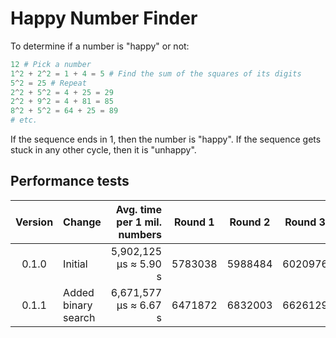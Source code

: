 # Happy Number Finder

To determine if a number is "happy" or not:

```py
12 # Pick a number
1^2 + 2^2 = 1 + 4 = 5 # Find the sum of the squares of its digits
5^2 = 25 # Repeat
2^2 + 5^2 = 4 + 25 = 29
2^2 + 9^2 = 4 + 81 = 85
8^2 + 5^2 = 64 + 25 = 89
# etc.
```

If the sequence ends in 1, then the number is "happy". If the sequence gets stuck in any other cycle, then it is "unhappy".

## Performance tests

| Version | Change              | Avg. time per 1 mil. numbers | Round 1 | Round 2 | Round 3 | Round 4 | Round 5 |
| :-----: | ------------------- | ---------------------------: | ------- | ------- | ------- | ------- | ------- |
| 0.1.0   | Initial             | 5,902,125 μs ≈ 5.90 s        | 5783038 | 5988484 | 6020976 | 5737952 | 5980174 |
| 0.1.1   | Added binary search | 6,671,577 μs ≈ 6.67 s        | 6471872 | 6832003 | 6626129 | 6572571 | 6855307 |
